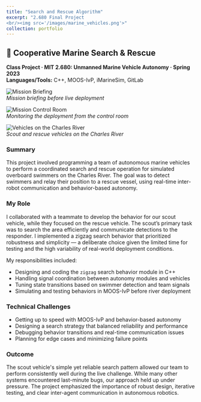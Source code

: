 ```yaml
---
title: "Search and Rescue Algorithm"
excerpt: "2.680 Final Project
<br/><img src='/images/marine_vehicles.png'>"
collection: portfolio
---
```


## 🛟 Cooperative Marine Search & Rescue  
**Class Project · MIT 2.680: Unmanned Marine Vehicle Autonomy · Spring 2023**  
**Languages/Tools:** C++, MOOS-IvP, iMarineSim, GitLab

![Mission Briefing](assets/marine_autonomy_briefing.jpg)  
*Mission briefing before live deployment*

![Mission Control Room](assets/marine_autonomy_controlroom.jpg)  
*Monitoring the deployment from the control room*

![Vehicles on the Charles River](assets/marine_autonomy_vehicles.jpg)  
*Scout and rescue vehicles on the Charles River*

### Summary  
This project involved programming a team of autonomous marine vehicles to perform a coordinated search and rescue operation for simulated overboard swimmers on the Charles River. The goal was to detect swimmers and relay their position to a rescue vessel, using real-time inter-robot communication and behavior-based autonomy.

### My Role  
I collaborated with a teammate to develop the behavior for our scout vehicle, while they focused on the rescue vehicle. The scout’s primary task was to search the area efficiently and communicate detections to the responder. I implemented a zigzag search behavior that prioritized robustness and simplicity — a deliberate choice given the limited time for testing and the high variability of real-world deployment conditions.

My responsibilities included:
- Designing and coding the `zigzag` search behavior module in C++
- Handling signal coordination between autonomy modules and vehicles
- Tuning state transitions based on swimmer detection and team signals
- Simulating and testing behaviors in MOOS-IvP before river deployment

### Technical Challenges  
- Getting up to speed with MOOS-IvP and behavior-based autonomy
- Designing a search strategy that balanced reliability and performance
- Debugging behavior transitions and real-time communication issues
- Planning for edge cases and minimizing failure points

### Outcome  
The scout vehicle's simple yet reliable search pattern allowed our team to perform consistently well during the live challenge. While many other systems encountered last-minute bugs, our approach held up under pressure. The project emphasized the importance of robust design, iterative testing, and clear inter-agent communication in autonomous robotics.
